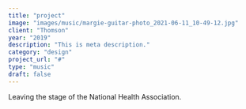 ```yaml
---
title: "project"
image: "images/music/margie-guitar-photo_2021-06-11_10-49-12.jpg"
client: "Thomson"
year: "2019"
description: "This is meta description."
category: "design"
project_url: "#"
type: "music"
draft: false
---
```


Leaving the stage of the National Health Association.
